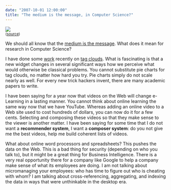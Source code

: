 ```yaml
---
date: "2007-10-01 12:00:00"
title: "The medium is the message, in Computer Science?"
---
```



<img decoding="async" src="http://farm1.static.flickr.com/32/48219222_b2cc599039_m.jpg" /><br/><small>([source](http://www.flickr.com/photos/naccarato/))</small>

We should all know that the [medium is the message](https://en.wikipedia.org/wiki/Marshall_McLuhan). What does it mean for research in Computer Science?

I have done some [work](http://arxiv.org/abs/cs/0703109) recently on [tag clouds](https://en.wikipedia.org/wiki/Tag_cloud). What is fascinating is that a new widget changes in several significant ways how we perceive what would otherwise be classical problems. You cannot substitute pie charts for tag clouds, no matter how hard you try. Pie charts simply do not scale nearly as well. For every new trick hackers invent, there are many academic papers to write.

I have been saying for a year now that videos on the Web will change e-Learning in a lasting manner. You cannot think about online learning the same way now that we have YouTube. Whereas adding an online video to a Web site used to cost hundreds of dollars, you can now do it for a few cents. Selecting and composing these videos so that they make sense to the viewer is another matter. I have been saying for some time that I do not want a __recommender system__, I want a __composer system__: do you not give me the best videos, help me build coherent lists of videos.

What about online word processors and spreadsheets? This pushes the data on the Web. This is a bad thing for security (depending on who you talk to), but it might be a great thing for Business Intelligence. There is a very real opportunity there for a company like Google to help a company make sense of what its employees are doing. I am not talking about micromanaging your employees: who has time to figure out who is cheating with whom? I am talking about cross-referencing, aggregating, and indexing the data in ways that were unthinkable in the desktop era.

